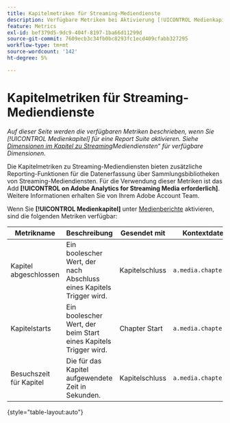 ```yaml
---
title: Kapitelmetriken für Streaming-Mediendienste
description: Verfügbare Metriken bei Aktivierung [!UICONTROL Medienkapiteln] für eine Report Suite.
feature: Metrics
exl-id: bef379d5-9dc9-404f-8197-1ba66d11299d
source-git-commit: 7609ecb3c34fb0bc8293fc1ecd409cfabb327295
workflow-type: tm+mt
source-wordcount: '142'
ht-degree: 5%

---
```


# Kapitelmetriken für Streaming-Mediendienste

*Auf dieser Seite werden die verfügbaren Metriken beschrieben, wenn Sie [!UICONTROL Medienkapitel] für eine Report Suite aktivieren. Siehe [Dimensionen im Kapitel zu Streaming](../dimensions/sm-chapters.md)Mediendiensten“ für verfügbare Dimensionen.*

Die Kapitelmetriken zu Streaming-Mediendiensten bieten zusätzliche Reporting-Funktionen für die Datenerfassung über Sammlungsbibliotheken von Streaming-Mediendiensten. Für die Verwendung dieser Metriken ist das Add **[!UICONTROL on Adobe Analytics for Streaming Media erforderlich]**. Weitere Informationen erhalten Sie von Ihrem Adobe Account Team.

Wenn Sie **[!UICONTROL Medienkapitel]** unter [Medienberichte](/help/admin/admin/c-manage-report-suites/c-edit-report-suites/media-management.md) aktivieren, sind die folgenden Metriken verfügbar:

| Metrikname | Beschreibung | Gesendet mit | Kontextdatenvariable |
| --- | --- | --- | --- |
| Kapitel abgeschlossen | Ein boolescher Wert, der nach Abschluss eines Kapitels Trigger wird. | Kapitelschluss | `a.media.chapter.complete` |
| Kapitelstarts | Ein boolescher Wert, der beim Start eines Kapitels Trigger wird. | Chapter Start | `a.media.chapter.view` |
| Besuchszeit für Kapitel | Die für das Kapitel aufgewendete Zeit in Sekunden. | Kapitelschluss | `a.media.chapter.timePlayed` |

{style="table-layout:auto"}
